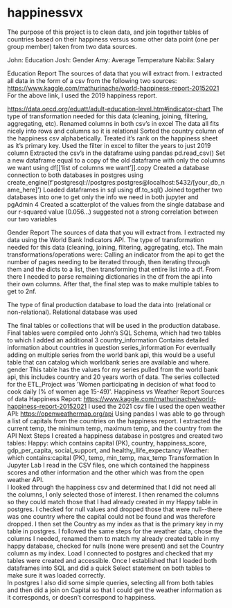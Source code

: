 # happinessvx

The purpose of this project is to clean data, and join together tables of countries based on their happiness versus some other data point 
(one per group member) taken from two data sources.

John: Education
Josh: Gender
Amy: Average Temperature
Nabila: Salary

Education Report
The sources of data that you will extract from.
I extracted all data in the form of a csv from the following two sources:
https://www.kaggle.com/mathurinache/world-happiness-report-20152021
For the above link, I used the 2019 happiness report.

https://data.oecd.org/eduatt/adult-education-level.htm#indicator-chart 
The type of transformation needed for this data (cleaning, joining, filtering, aggregating, etc).
Renamed columns in both csv’s in excel
	The data all fits nicely into rows and columns so it is relational
Sorted the country column of the happiness csv alphabetically. Treated it’s rank on the happiness sheet as it’s primary key. Used the filter in excel to filter the years to just 2019 column
Extracted the csv’s in the dataframe using pandas pd.read_csv()
Set a new dataframe equal to a copy of the old dataframe with only the columns we want 	using df[[‘list of columns we want’]].copy
Created a database connection to both databases in postgres using create_engine(f'postgresql://postgres:postgres@localhost:5432/[your_db_name_here]')
Loaded dataframes in sql using df.to_sql()
Joined together two databases into one to get only the info we need in both jupyter and pgAdmin 4
Created a scatterplot of the values from the single database and our r-squared value (0.056...) suggested not a strong correlation between our two variables







Gender Report
The sources of data that you will extract from.
I extracted my data using the World Bank Indicators API.
The type of transformation needed for this data (cleaning, joining, filtering, aggregating, etc).
The main transformations/operations were:
Calling an indicator from the api to get the number of pages needing to be iterated through, then iterating through them and the dicts to a list, then transforming that entire list into a df. 
From there I needed to parse remaining dictionaries in the df from the api into their own columns.
After that, the final step was to make multiple tables to get to 2nf. 


The type of final production database to load the data into (relational or non-relational).
Relational database was used 


The final tables or collections that will be used in the production database.
Final tables were compiled onto John’s SQL Schema, which had two tables to which I added an additional 3
country_information
Contains detailed information about countries in question
series_information
For eventually adding on multiple series from the world bank api, this would be a useful table that can catalog which worldbank series are available and where.
gender
This table has the values for my series pulled from the world bank api, this includes country and 20 years worth of data. The series collected for the ETL_Project was 'Women participating in decision of what food to cook daily (% of women age 15-49)'.
Happiness vs Weather Report
Sources of data 
Happiness Report: https://www.kaggle.com/mathurinache/world-happiness-report-20152021
I used the 2021 csv file
I used the open weather API:
https://openweathermap.org/api
Using pandas I was able to go through a list of capitals from the countries on the happiness report.  I extracted the current temp, the minimum temp, maximum temp, and the country from the API
Next Steps
I created a happiness database in postgres and created two tables:
Happy: which contains capital (PK), country, happiness_score, gdp_per_capita, social_support, and healthy_llife_expectancy
Weather: which contains:capital (PK), temp, min_temp, max_temp
Transformation
In Jupyter Lab I read in the CSV files, one which contained the happiness scores and other information and the other which was from the open weather API.  
I looked through the happiness csv and determined that I did not need all the columns, I only selected those of interest.  I then renamed the columns so they could match those that I had already created in my Happy table in postgres. I checked for null values and dropped those that were null--there was one country where the capital could not be found and was therefore dropped.  I then set the Country as my index as that is the primary key in my table in postgres.
I followed the same steps for the weather data, chose the columns I needed, renamed them to match my already created table in my happy database, checked for nulls (none were present) and set the Country column as my index. 
Load
I connected to postgres and checked that my tables were created and accessible.  Once I established that I loaded both dataframes into SQL and did a quick Select statement on both tables to make sure it was loaded correctly.  
In postgres I also did some simple queries, selecting all from both tables and then did a join on Capital so that I could get the weather information as it corresponds, or doesn’t correspond to happiness.  





